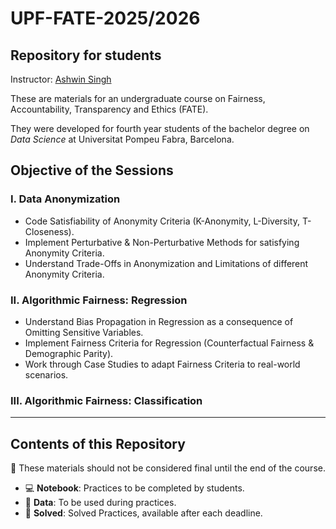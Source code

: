 # UPF-FATE-2025/2026
## Repository for students

Instructor: [Ashwin Singh](https://ashwin-19.github.io)

These are materials for an undergraduate course on Fairness, Accountability, Transparency and Ethics (FATE).

They were developed for fourth year students of the bachelor degree on *Data Science* at Universitat Pompeu Fabra, Barcelona.

## Objective of the Sessions

### I. Data Anonymization
*   Code Satisfiability of Anonymity Criteria (K-Anonymity, L-Diversity, T-Closeness).
*   Implement Perturbative & Non-Perturbative Methods for satisfying Anonymity Criteria.
*   Understand Trade-Offs in Anonymization and Limitations of different Anonymity Criteria.

### II. Algorithmic Fairness: Regression

*   Understand Bias Propagation in Regression as a consequence of Omitting Sensitive Variables.
*   Implement Fairness Criteria for Regression (Counterfactual Fairness & Demographic Parity).
*   Work through Case Studies to adapt Fairness Criteria to real-world scenarios.

### III. Algorithmic Fairness: Classification
---

## Contents of this Repository

:construction: These materials should not be considered final until the end of the course.

* :computer: **Notebook**: Practices to be completed by students.
* :file_folder: **Data**: To be used during practices.
* :file_folder: **Solved**: Solved Practices, available after each deadline.